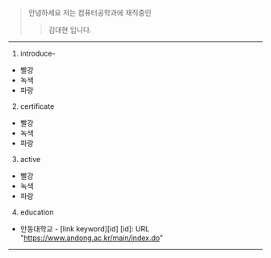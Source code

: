 > 안녕하세요 저는 컴퓨터공학과에 재직중인
>> 김대현 입니다.

<hr/>

1. introduce-

* 빨강
* 녹색
* 파랑

2. certificate

* 빨강
* 녹색
* 파랑

3. active

* 빨강
* 녹색
* 파랑

4. education

* 안동대학교 - [link keyword][id]
[id]: URL "https://www.andong.ac.kr/main/index.do"

<hr/>
